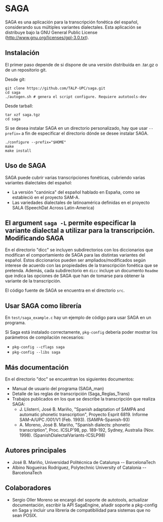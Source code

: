 SAGA
========

SAGA es una aplicación para la transcripción fonética del español, considerando
sus múltiples variantes dialectales. Esta aplicación se distribuye bajo la GNU
General Public License (http://www.gnu.org/licenses/gpl-3.0.txt).

Instalación
--------------

El primer paso depende de si dispone de una versión distribuída en .tar.gz o
de un repositorio git.

Desde git:

    git clone https://github.com/TALP-UPC/saga.git
    cd saga
    ./autogen.sh # genera el script configure. Requiere autotools-dev

Desde tarball:

    tar xzf saga.tgz
    cd saga

Si se desea instalar SAGA en un directorio personalizado, hay que usar
`--prefix=` a fin de especificar el directorio dónde se desee instalar SAGA.

    ./configure --prefix="$HOME"
    make
    make install

Uso de SAGA
-------------

SAGA puede cubrir varias transcripciones fonéticas, cubriendo varias variantes
dialectales del español:

- La versión "canónica" del español hablado en España, como se estableció en el
  proyecto SAM-A.
- Las variedades dialectales de latinoamérica definidas en el proyecto SALA
  (SpeechDat Across Latin-America)

El argument `saga -L` permite especificar la variante dialectal a utilizar para
la transcripción.
Modificando SAGA
-----------------

En el directorio "dicc" se incluyen subdirectorios con los diccionarios 
que modifican el comportamiento de SAGA para las distintas variantes del 
español. Estos diccionarios pueden ser ampliados/modificados según interese
de acuerdo con las propiedades de la transcripción fonética que se pretenda.
Además, cada subdirectorio en `dicc` incluye un documento `Readme` que
indica las opciones de SAGA que han de tomarse para obtener la variante de
la transcripción.

El código fuente de SAGA se encuentra en el directorio `src`.

Usar SAGA como librería
------------------------

En `test/saga_example.c` hay un ejemplo de código para usar SAGA en un programa.

Si Saga está instalado correctamente, `pkg-config` debería poder mostrar
los parámetros de compilación necesarios:

 - `pkg-config --cflags saga`
 - `pkg-config --libs saga`


Más documentación
------------------

En el directorio "doc" se encuentran los siguientes documentos:

- Manual de usuario del programa (SAGA_man)
- Detalle de las reglas de transcripción (Saga_Reglas_Trans)
- Trabajos publicados en los que se describe la transcripción que realiza SAGA:
   * J. Llisterri, José B. Mariño, "Spanish adaptation of SAMPA and automatic
     phonetic transcription", Proyecto Esprit 6819. Informe  SAM-A/UPC /001/V1
     (Feb. 1993). (SAMPA-Spanish-93)
   * A. Moreno, José B. Mariño, "Spanish dialects: phonetic transcription",
     Proc. ICSLP'98, pp. 189-192, Sydney, Australia (Nov. 1998).
     (SpanishDialectalVariants-ICSLP98)

Autores principales
--------------------

- José B. Mariño, Universidad Politécnica de Catalunya -- BarcelonaTech
- Albino Nogueiras Rodríguez, Polytechnic University of Catalonia -- BarcelonaTech

Colaboradores
---------------

- Sergio Oller Moreno se encargó del soporte de autotools, actualizar documentación,
  escribir la API SagaEngine, añadir soporte a pkg-config en Saga y incluir una
  libreria de compatibilidad para sistemas que no sean POSIX.

